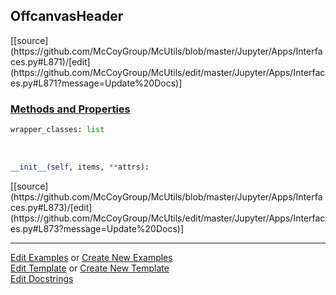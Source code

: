 ## <a id="McUtils.Jupyter.Apps.Interfaces.OffcanvasHeader">OffcanvasHeader</a> 
<div class="docs-source-link" markdown="1">
[[source](https://github.com/McCoyGroup/McUtils/blob/master/Jupyter/Apps/Interfaces.py#L871)/[edit](https://github.com/McCoyGroup/McUtils/edit/master/Jupyter/Apps/Interfaces.py#L871?message=Update%20Docs)]
</div>



<div class="collapsible-section">
 <div class="collapsible-section collapsible-section-header" markdown="1">
 
### <a class="collapse-link" data-toggle="collapse" href="#methods">Methods and Properties</a> <a class="float-right" data-toggle="collapse" href="#methods"><i class="fa fa-chevron-down"></i></a>

 </div>
 <div class="collapsible-section collapsible-section-body collapse" id="methods" markdown="1">

```python
wrapper_classes: list
```
<a id="McUtils.Jupyter.Apps.Interfaces.OffcanvasHeader.__init__" class="docs-object-method">&nbsp;</a> 
```python
__init__(self, items, **attrs): 
```
<div class="docs-source-link" markdown="1">
[[source](https://github.com/McCoyGroup/McUtils/blob/master/Jupyter/Apps/Interfaces.py#L873)/[edit](https://github.com/McCoyGroup/McUtils/edit/master/Jupyter/Apps/Interfaces.py#L873?message=Update%20Docs)]
</div>

 </div>
</div>




___

[Edit Examples](https://github.com/McCoyGroup/McUtils/edit/gh-pages/ci/examples/McUtils/Jupyter/Apps/Interfaces/OffcanvasHeader.md) or 
[Create New Examples](https://github.com/McCoyGroup/McUtils/new/gh-pages/?filename=ci/examples/McUtils/Jupyter/Apps/Interfaces/OffcanvasHeader.md) <br/>
[Edit Template](https://github.com/McCoyGroup/McUtils/edit/gh-pages/ci/docs/McUtils/Jupyter/Apps/Interfaces/OffcanvasHeader.md) or 
[Create New Template](https://github.com/McCoyGroup/McUtils/new/gh-pages/?filename=ci/docs/templates/McUtils/Jupyter/Apps/Interfaces/OffcanvasHeader.md) <br/>
[Edit Docstrings](https://github.com/McCoyGroup/McUtils/edit/master/Jupyter/Apps/Interfaces.py#L871?message=Update%20Docs)
